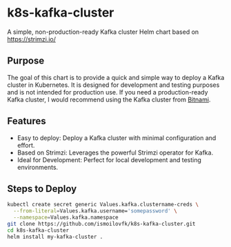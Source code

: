 # k8s-kafka-cluster
A simple, non-production-ready Kafka cluster Helm chart based on https://strimzi.io/

## Purpose
The goal of this chart is to provide a quick and simple way to deploy a Kafka cluster in Kubernetes. It is designed for development and testing purposes and is not intended for production use. If you need a production-ready Kafka cluster, I would recommend using the Kafka cluster from [Bitnami](https://github.com/bitnami/containers/blob/main/bitnami/kafka/README.md).

## Features
- Easy to deploy: Deploy a Kafka cluster with minimal configuration and effort.
- Based on Strimzi: Leverages the powerful Strimzi operator for Kafka.
- Ideal for Development: Perfect for local development and testing environments.

## Steps to Deploy
```sh
kubectl create secret generic Values.kafka.clustername-creds \
  --from-literal=Values.kafka.username='somepassword' \
  --namespace=Values.kafka.namespace
git clone https://github.com/ismoilovfk/k8s-kafka-cluster.git
cd k8s-kafka-cluster
helm install my-kafka-cluster .
```
